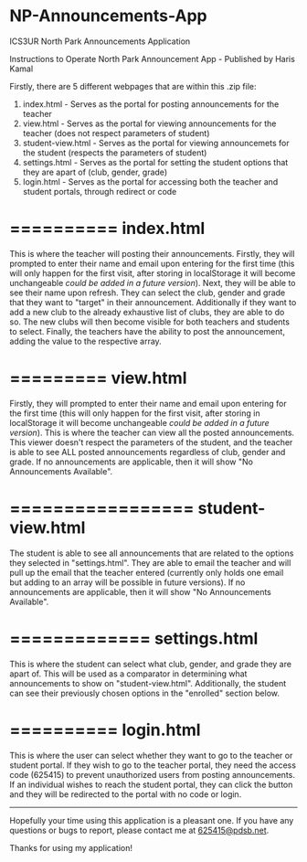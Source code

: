 # NP-Announcements-App
ICS3UR North Park Announcements Application

Instructions to Operate North Park Announcement App - Published by Haris Kamal

Firstly, there are 5 different webpages that are within this .zip file:

1) index.html - Serves as the portal for posting announcements for the teacher
2) view.html - Serves as the portal for viewing announcements for the teacher (does not respect parameters of student)
3) student-view.html - Serves as the portal for viewing announcemets for the student (respects the parameters of student)
4) settings.html - Serves as the portal for setting the student options that they are apart of (club, gender, grade)
5) login.html - Serves as the portal for accessing both the teacher and student portals, through redirect or code

==========
index.html
==========
This is where the teacher will posting their announcements. Firstly, they will prompted to enter their name and email upon entering for the first time (this will only happen for the first visit, after storing in localStorage it will become unchangeable *could be added in a future version*). Next, they will be able to see their name upon refresh. They can select the club, gender and grade that they want to "target" in their announcement. Additionally if they want to add a new club to the already exhaustive list of clubs, they are able to do so. The new clubs will then become visible for both teachers and students to select. Finally, the teachers have the ability to post the announcement, adding the value to the respective array.

=========
view.html
=========
Firstly, they will prompted to enter their name and email upon entering for the first time (this will only happen for the first visit, after storing in localStorage it will become unchangeable *could be added in a future version*). This is where the teacher can view all the posted announcements. This viewer doesn't respect the parameters of the student, and the teacher is able to see ALL posted announcements regardless of club, gender and grade. If no announcements are applicable, then it will show "No Announcements Available".

=================
student-view.html
=================
The student is able to see all announcements that are related to the options they selected in "settings.html". They are able to email the teacher and will pull up the email that the teacher entered (currently only holds one email but adding to an array will be possible in future versions). If no announcements are applicable, then it will show "No Announcements Available".

============= 
settings.html
=============
This is where the student can select what club, gender, and grade they are apart of. This will be used as a comparator in determining what announcements to show on "student-view.html". Additionally, the student can see their previously chosen options in the "enrolled" section below.

==========
login.html
==========
This is where the user can select whether they want to go to the teacher or student portal. If they wish to go to the teacher portal, they need the access code (625415) to prevent unauthorized users from posting announcements. If an individual wishes to reach the student portal, they can click the button and they will be redirected to the portal with no code or login.


-----------------------------------------------------------------------------------------------------------------------------------------------------------------------

Hopefully your time using this application is a pleasant one. If you have any questions or bugs to report, please contact me at 625415@pdsb.net. 

Thanks for using my application!
